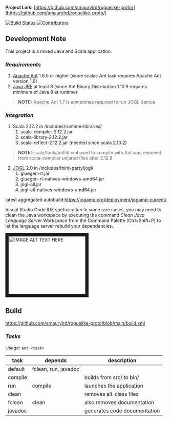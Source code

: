**Project Link:** [https://github.com/amaurylrd/roguelike-proto/](https://github.com/amaurylrd/roguelike-proto/)

[![Build Status](https://travis-ci.org/amaurylrd/roguelike-proto.png?branch=master)](https://travis-ci.org/amaurylrd/roguelike-proto "Continuous Integration")
[![Contributors][contributors-shield]][contributors-url]

[contributors-shield]: https://img.shields.io/github/contributors/amaurylrd/roguelike-proto.svg?style=flat-square
[contributors-url]: https://github.com/amaurylrd/roguelike-proto/graphs/contributors

## Development Note

This project is a mixed Java and Scala application.

### *Requirements*

1. [Apache Ant](https://ant.apache.org/bindownload.cgi) 1.6.0 or higher (since scalac Ant task requires Apache Ant version 1.6)
1. [Java JRE](https://www.java.com/en/download/) at least 8 (since Ant Binary Distribution 1.10.9 requires minimum of Java 8 at runtime)

>**NOTE:** Apache Ant 1.7 is sometimes required to run JOGL demos

### *Integration*

1. Scala 2.12.2 in /includes/runtime-libraries/
   1. scala-compiler-2.12.2.jar
   1. scala-library-2.12.2.jar
   1. scala-reflect-2.12.2.jar (needed since scala 2.10.2)

>**NOTE:** scala/tools/antlib.xml used to compile with Ant was removed from scala-compiler unjared files after 2.12.8

2. [JOGL](www.jogamp.org) 2.0 in /includes/third-party/jogl/
   1. gluegen-rt.jar
   1. gluegen-rt-natives-windows-amd64.jar
   1. jogl-all.jar
   1. jogl-all-natives-windows-amd64.jar
   
latest aggregated autobuild:https://jogamp.org/deployment/jogamp-current/

Visual Studio Code IDE speficication
In some rare cases, you may need to clean the Java workspace by executing the command *Clean Java Language Server Workspace*
from the Command Palette (Ctrl+Shift+P) to let the language server rebuild your dependencies.

<a href="http://www.youtube.com/watch?feature=player_embedded&v=YOUTUBE_VIDEO_ID_HERE
" target="_blank"><img src="http://img.youtube.com/vi/YOUTUBE_VIDEO_ID_HERE/0.jpg" 
alt="IMAGE ALT TEXT HERE" width="240" height="180" border="10" /></a>


## Build

https://github.com/amaurylrd/roguelike-proto/blob/main/build.xml

### *Tasks*

Usage: ```ant <task>```

| task      | depends               | description                  |
|---------  |---------------------  | ---------------------------  |
| default   | fclean, run, javadoc  |                              |
| compile   |                       | builds from src/ to bin/     |
| run       | compile               | launches the application     |
| clean     |                       | removes all .class files     |
| fclean    | clean                 | also removes documentation   |
| javadoc   |                       | generates code documentation |
